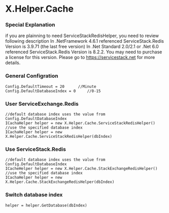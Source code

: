 # X.Helper.Cache

### Special Explanation

if you are plainning to need ServiceStackRedisHelper, you need to review following description
In .NetFramework 4.6.1 referenced ServiceStack.Redis Version is 3.9.71 (the last free version)
In .Net Standard 2.0/2.1 or .Net 6.0 referenced ServiceStack.Redis Version is 8.2.2.
You may need to purchase a license for this version.
Please go to https://servicestack.net for more details.


### General Configration

```
Config.DefaultTimeout = 20		//Minute
Config.DefaultDatabaseIndex = 0		//0-15
```

### User ServiceExchange.Redis
```
//default database index uses the value from Config.DefaultDatabaseIndex 
ICachaHelper helper = new X.Helper.Cache.ServiceStackRedisHelper()
//use the specified database index
ICachaHelper helper = new X.Helper.Cache.ServiceStackRedisHelper(dbIndex)
```

### Use ServiceStack.Redis
```
//default database index uses the value from Config.DefaultDatabaseIndex 
ICacheHelper helper = new X.Helper.Cache.StackExchangeRedisHelper()
//use the specified database index
ICachaHelper helper = new X.Helper.Cache.StackExchangeRedisHelper(dbIndex)
```


### Switch database index
```
helper = helper.GetDatabase(dbIndex)
```

